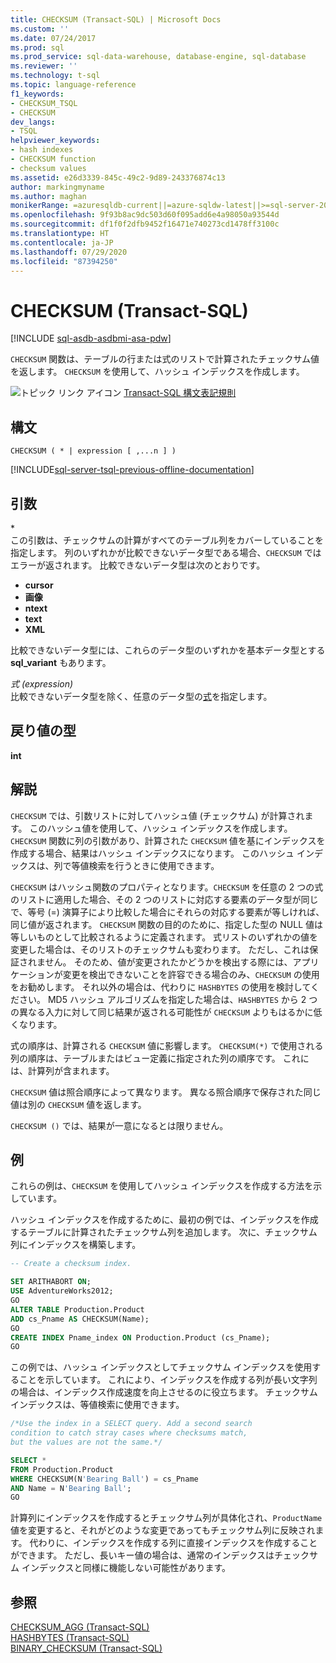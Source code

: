 ```yaml
---
title: CHECKSUM (Transact-SQL) | Microsoft Docs
ms.custom: ''
ms.date: 07/24/2017
ms.prod: sql
ms.prod_service: sql-data-warehouse, database-engine, sql-database
ms.reviewer: ''
ms.technology: t-sql
ms.topic: language-reference
f1_keywords:
- CHECKSUM_TSQL
- CHECKSUM
dev_langs:
- TSQL
helpviewer_keywords:
- hash indexes
- CHECKSUM function
- checksum values
ms.assetid: e26d3339-845c-49c2-9d89-243376874c13
author: markingmyname
ms.author: maghan
monikerRange: =azuresqldb-current||=azure-sqldw-latest||>=sql-server-2016||=sqlallproducts-allversions||>=sql-server-linux-2017||=azuresqldb-mi-current
ms.openlocfilehash: 9f93b8ac9dc503d60f095add6e4a98050a93544d
ms.sourcegitcommit: df1f0f2dfb9452f16471e740273cd1478ff3100c
ms.translationtype: HT
ms.contentlocale: ja-JP
ms.lasthandoff: 07/29/2020
ms.locfileid: "87394250"
---
```

# <a name="checksum-transact-sql"></a>CHECKSUM (Transact-SQL)
[!INCLUDE [sql-asdb-asdbmi-asa-pdw](../../includes/applies-to-version/sql-asdb-asdbmi-asa.md)]

`CHECKSUM` 関数は、テーブルの行または式のリストで計算されたチェックサム値を返します。 `CHECKSUM` を使用して、ハッシュ インデックスを作成します。
  
![トピック リンク アイコン](../../database-engine/configure-windows/media/topic-link.gif "トピック リンク アイコン") [Transact-SQL 構文表記規則](../../t-sql/language-elements/transact-sql-syntax-conventions-transact-sql.md)
  
## <a name="syntax"></a>構文  
  
```syntaxsql
CHECKSUM ( * | expression [ ,...n ] )  
```  
  
[!INCLUDE[sql-server-tsql-previous-offline-documentation](../../includes/sql-server-tsql-previous-offline-documentation.md)]

## <a name="arguments"></a>引数
\*  
この引数は、チェックサムの計算がすべてのテーブル列をカバーしていることを指定します。 列のいずれかが比較できないデータ型である場合、`CHECKSUM` ではエラーが返されます。 比較できないデータ型は次のとおりです。

- **cursor**
- **画像**
- **ntext**
- **text**
- **XML**

比較できないデータ型には、これらのデータ型のいずれかを基本データ型とする **sql_variant** もあります。
  
*式 (expression)*  
比較できないデータ型を除く、任意のデータ型の[式](../../t-sql/language-elements/expressions-transact-sql.md)を指定します。
  
## <a name="return-types"></a>戻り値の型
 **int**  
  
## <a name="remarks"></a>解説  
`CHECKSUM` では、引数リストに対してハッシュ値 (チェックサム) が計算されます。 このハッシュ値を使用して、ハッシュ インデックスを作成します。 `CHECKSUM` 関数に列の引数があり、計算された `CHECKSUM` 値を基にインデックスを作成する場合、結果はハッシュ インデックスになります。 このハッシュ インデックスは、列で等値検索を行うときに使用できます。
  
`CHECKSUM` はハッシュ関数のプロパティとなります。`CHECKSUM` を任意の 2 つの式のリストに適用した場合、その 2 つのリストに対応する要素のデータ型が同じで、等号 (=) 演算子により比較した場合にそれらの対応する要素が等しければ、同じ値が返されます。 `CHECKSUM` 関数の目的のために、指定した型の NULL 値は等しいものとして比較されるように定義されます。 式リストのいずれかの値を変更した場合は、そのリストのチェックサムも変わります。 ただし、これは保証されません。 そのため、値が変更されたかどうかを検出する際には、アプリケーションが変更を検出できないことを許容できる場合のみ、`CHECKSUM` の使用をお勧めします。 それ以外の場合は、代わりに `HASHBYTES` の使用を検討してください。 MD5 ハッシュ アルゴリズムを指定した場合は、`HASHBYTES` から 2 つの異なる入力に対して同じ結果が返される可能性が `CHECKSUM` よりもはるかに低くなります。
  
式の順序は、計算される `CHECKSUM` 値に影響します。 `CHECKSUM(*)` で使用される列の順序は、テーブルまたはビュー定義に指定された列の順序です。 これには、計算列が含まれます。
  
`CHECKSUM` 値は照合順序によって異なります。 異なる照合順序で保存された同じ値は別の `CHECKSUM` 値を返します。
  
`CHECKSUM ()` では、結果が一意になるとは限りません。

## <a name="examples"></a>例  
これらの例は、`CHECKSUM` を使用してハッシュ インデックスを作成する方法を示しています。
  
ハッシュ インデックスを作成するために、最初の例では、インデックスを作成するテーブルに計算されたチェックサム列を追加します。 次に、チェックサム列にインデックスを構築します。 
  
```sql
-- Create a checksum index.  

SET ARITHABORT ON;  
USE AdventureWorks2012;   
GO  
ALTER TABLE Production.Product  
ADD cs_Pname AS CHECKSUM(Name);  
GO  
CREATE INDEX Pname_index ON Production.Product (cs_Pname);  
GO  
```  
  
この例では、ハッシュ インデックスとしてチェックサム インデックスを使用することを示しています。 これにより、インデックスを作成する列が長い文字列の場合は、インデックス作成速度を向上させるのに役立ちます。 チェックサム インデックスは、等値検索に使用できます。
  
```sql
/*Use the index in a SELECT query. Add a second search   
condition to catch stray cases where checksums match,   
but the values are not the same.*/  

SELECT *   
FROM Production.Product  
WHERE CHECKSUM(N'Bearing Ball') = cs_Pname  
AND Name = N'Bearing Ball';  
GO  
```  
  
計算列にインデックスを作成するとチェックサム列が具体化され、`ProductName` 値を変更すると、それがどのような変更であってもチェックサム列に反映されます。 代わりに、インデックスを作成する列に直接インデックスを作成することができます。 ただし、長いキー値の場合は、通常のインデックスはチェックサム インデックスと同様に機能しない可能性があります。
  
## <a name="see-also"></a>参照
[CHECKSUM_AGG &#40;Transact-SQL&#41;](../../t-sql/functions/checksum-agg-transact-sql.md)  
[HASHBYTES &#40;Transact-SQL&#41;](../../t-sql/functions/hashbytes-transact-sql.md)  
[BINARY_CHECKSUM  &#40;Transact-SQL&#41;](../../t-sql/functions/binary-checksum-transact-sql.md)
  
  
